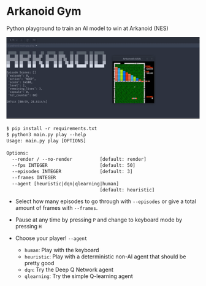 # Arkanoid Gym

Python playground to train an AI model to win at Arkanoid (NES)

![demo](demo.gif)

```
$ pip install -r requirements.txt
$ python3 main.py play --help
Usage: main.py play [OPTIONS]

Options:
  --render / --no-render          [default: render]
  --fps INTEGER                   [default: 50]
  --episodes INTEGER              [default: 3]
  --frames INTEGER
  --agent [heuristic|dqn|qlearning|human]
                                  [default: heuristic]
```

- Select how many episodes to go through with `--episodes` or give a total amount of frames with `--frames`.

- Pause at any time by pressing `P` and change to keyboard mode by pressing `H`

- Choose your player! `--agent`

    - `human`: Play with the keyboard
    - `heuristic`: Play with a deterministic non-AI agent that should be pretty good
    - `dqn`: Try the Deep Q Network agent
    - `qlearning`: Try the simple Q-learning agent
